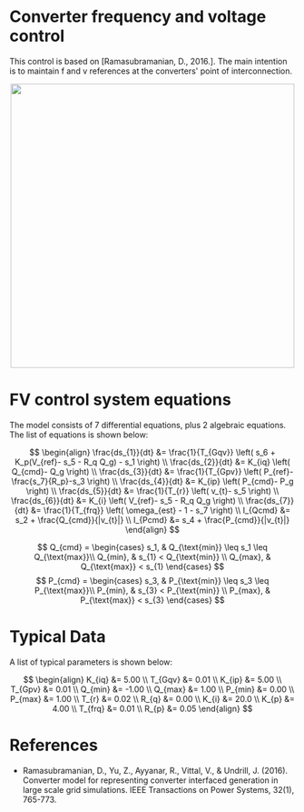 # Converter frequency and voltage control
This control is based on [Ramasubramanian, D., 2016.]. The main intention is to maintain f and v references at the converters' point of interconnection.
<div align="center">
  <img src="https://github.com/user-attachments/assets/3ee38622-df1a-459b-8554-1532d05b529c" width="500">
</div>

# FV control system equations
The model consists of 7 differential equations, plus 2 algebraic equations. The list of equations is shown below:

$$
\begin{align}
\frac{ds_{1}}{dt} &= \frac{1}{T_{Gqv}} \left( s_6 + K_p(V_{ref}- s_5 - R_q Q_g) - s_1 \right) \\
\frac{ds_{2}}{dt} &= K_{iq} \left( Q_{cmd}- Q_g \right) \\
\frac{ds_{3}}{dt} &= \frac{1}{T_{Gpv}} \left( P_{ref}- \frac{s_7}{R_p}-s_3 \right) \\
\frac{ds_{4}}{dt} &= K_{ip} \left( P_{cmd}- P_g \right) \\
\frac{ds_{5}}{dt} &= \frac{1}{T_{r}}  \left( v_{t}- s_5 \right) \\
\frac{ds_{6}}{dt} &= K_{i} \left( V_{ref}- s_5 - R_q Q_g \right) \\
\frac{ds_{7}}{dt} &= \frac{1}{T_{frq}} \left( \omega_{est} - 1 - s_7 \right) \\
I_{Qcmd}          &= s_2 + \frac{Q_{cmd}}{|v_{t}|} \\
I_{Pcmd}          &= s_4 + \frac{P_{cmd}}{|v_{t}|}
\end{align}
$$

$$
Q_{cmd} =
\begin{cases} 
    s_1, & Q_{\text{min}} \leq s_1 \leq Q_{\text{max}}\\
    Q_{min}, & s_{1} < Q_{\text{min}}  \\
    Q_{max}, & Q_{\text{max}} < s_{1} 
\end{cases}
$$
$$
P_{cmd} =
\begin{cases} 
    s_3, & P_{\text{min}} \leq s_3 \leq P_{\text{max}}\\
    P_{min}, & s_{3} < P_{\text{min}}  \\
    P_{max}, & P_{\text{max}} < s_{3} 
\end{cases}
$$

# Typical Data
A list of typical parameters is shown below:

$$
\begin{align}
K_{iq} &= 5.00 \\
T_{Gqv} &= 0.01 \\
K_{ip} &= 5.00 \\
T_{Gpv} &= 0.01 \\
Q_{min} &= -1.00 \\
Q_{max} &= 1.00 \\
P_{min} &= 0.00 \\
P_{max} &= 1.00 \\
T_{r} &= 0.02 \\
R_{q} &= 0.00 \\
K_{i} &= 20.0 \\
K_{p} &= 4.00 \\
T_{frq} &= 0.01 \\
R_{p} &= 0.05
\end{align}
$$

# References
- Ramasubramanian, D., Yu, Z., Ayyanar, R., Vittal, V., & Undrill, J. (2016). Converter model for representing converter interfaced generation in large scale grid simulations. IEEE Transactions on Power Systems, 32(1), 765-773.
